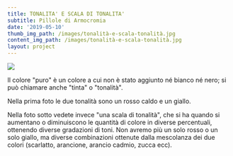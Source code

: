 ```yaml
---
title: TONALITA' E SCALA DI TONALITA'
subtitle: Pillole di Armocromia
date: '2019-05-10'
thumb_img_path: /images/tonalità-e-scala-tonalità.jpg
content_img_path: /images/tonalità-e-scala-tonalità.jpg
layout: project
---
```

![](/images/tonalità-e-scala-tonalità.jpg)

Il colore "puro" è un colore a cui non è stato aggiunto né bianco né nero; si può chiamare anche "tinta" o "tonalità".

Nella prima foto le due tonalità sono un rosso caldo e un giallo.

Nella foto sotto vedete invece "una scala di tonalità", che si ha quando si aumentano o diminuiscono le quantità di colore in diverse percentuali, ottenendo diverse gradazioni di toni. Non avremo più un solo rosso o un solo giallo, ma diverse combinazioni ottenute dalla mescolanza dei due colori (scarlatto, arancione, arancio cadmio, zucca ecc).
